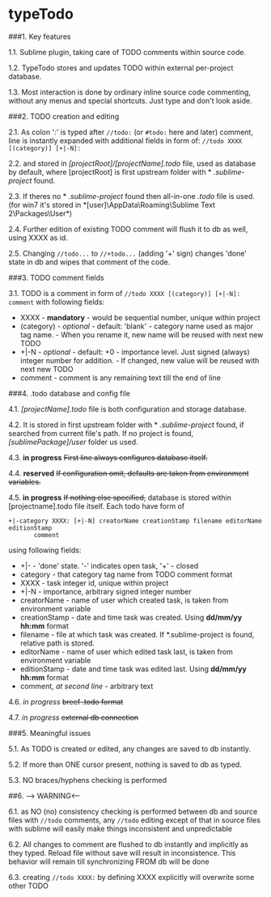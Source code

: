 typeTodo
========


###1. Key features

1.1.
       Sublime plugin, taking care of TODO comments within source code.

1.2.
       TypeTodo stores and updates TODO within external per-project database.

1.3.
       Most interaction is done by ordinary inline source code commenting,
       without any menus and special shortcuts. Just type and don't look aside.


###2. TODO creation and editing

2.1.
       As colon ':' is typed after ``//todo:`` (or ``#todo:`` here and later) comment,
       line is instantly expanded with additional fields in form of:
       ``//todo XXXX [(category)] [+|-N]: ``

2.2.
       and stored in *[projectRoot]/[projectName].todo* file, used as database by default,
       where [projectRoot] is first upstream folder with * *.sublime-project* found.

2.3.
       If theres no * *.sublime-project* found then all-in-one *.todo* file is used.
       (for win7 it's stored in *[user]\AppData\Roaming\Sublime Text 2\Packages\User\*)

2.4.
       Further edition of existing TODO comment will flush it to db as well, using XXXX as id.

2.5.
       Changing ``//todo...`` to ``//+todo...`` (adding '+' sign) changes 'done' state in db
       and wipes that comment of the code.


###3. TODO comment fields

3.1.
       TODO is a comment in form of ``//todo XXXX [(category)] [+|-N]: comment`` with following fields:

* XXXX
       - **mandatory**
       - would be sequential number, unique within project
* (category)
       - *optional*
       - default: 'blank'
       - category name used as major tag name.
       - When you rename it, new name will be reused with next new TODO
* +|-N
       - *optional*
       - default: +0
       - importance level. Just signed (always) integer number for addition.
       - If changed, new value will be reused with next new TODO 
* comment
       - comment is any remaining text till the end of line


###4. .todo database and config file

4.1.
       *[projectName].todo* file is both configuration and storage database.

4.2.
       It is stored in first upstream folder with * *.sublime-project* found, if searched from current file's path.
       If no project is found, *[sublimePackage]/user* folder us used.

4.3. **in progress**
       ~~First line always configures database itself.~~

4.4. **reserved**
       ~~If configuration omit, defaults are taken from environment variables.~~

4.5. **in progress**
       ~~If nothing else specified,~~ database is stored within [projectname].todo file itself.
       Each todo have form of
~~~
+|-category XXXX: [+|-N] creatorName creationStamp filename editorName editionStamp
       comment
~~~
using  following fields:

* +|-
       - 'done' state. '-' indicates open task, '+' - closed
* category
       - that category tag name from TODO comment format 
* XXXX
       - task integer id, unique within project
* +|-N
       - importance, arbitrary signed integer number
* creatorName
       - name of user which created task, is taken from environment variable
* creationStamp
       - date and time task was created. Using **dd/mm/yy hh:mm** format
* filename
       - file at which task was created. If *.sublime-project is found, relative path is stored.
* editorName
       - name of user which edited task last, is taken from environment variable
* editionStamp
       - date and time task was edited last. Using **dd/mm/yy hh:mm** format
* comment, *at second line*
       - arbitrary text

4.6. *in progress*
       ~~breef .todo format~~

4.7. *in progress*
       ~~external db connection~~


###5. Meaningful issues

5.1.
       As TODO is created or edited, any changes are saved to db instantly.

5.2.
       If more than ONE cursor present, nothing is saved to db as typed.

5.3.
       NO braces/hyphens checking is performed

##6.         --> WARNING<--

6.1.
       as NO (no) consistency checking is performed
       between db and source files with ``//todo`` comments,
       any ``//todo`` editing except of that in source files with sublime
       will easily make things inconsistent and unpredictable

6.2.
       All changes to comment are flushed to db instantly and implicitly
       as they typed. Reload file without save will result in inconsistence.
       This behavior will remain till synchronizing FROM db will be done

6.3.
       creating ``//todo XXXX:`` by defining XXXX explicitly will overwrite some other TODO

